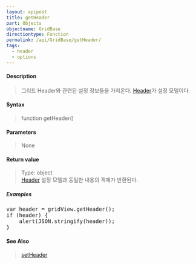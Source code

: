 ```yaml
---
layout: apipost
title: getHeader
part: Objects
objectname: GridBase
directiontype: Function
permalink: /api/GridBase/getHeader/
tags:
  - header
  - options
---
```



#### Description

> 그리드 Header와 관련된 설정 정보들을 가져온다. [Header](/api/types/Header/)가 설정 모델이다.

#### Syntax

> function getHeader()

#### Parameters

> None

#### Return value

> Type: object  
> [Header](/api/types/Header/) 설정 모델과 동일한 내용의 객체가 반환된다.

##### Examples 

<pre class="prettyprint">
var header = gridView.getHeader();
if (header) {
	alert(JSON.stringify(header));
}
</pre>

#### See Also
> [setHeader](/api/GridBase/setHeader)